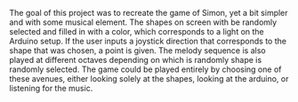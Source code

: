 The goal of this project was to recreate the game of Simon, yet a bit simpler and with some musical element.
The shapes on screen with be randomly selected and filled in with a color, which corresponds to a light on the Arduino setup.
If the user inputs a joystick direction that corresponds to the shape that was chosen, a point is given.
The melody sequence is also played at different octaves depending on which is randomly shape is randomly selected.
The game could be played entirely by choosing one of these avenues, either looking solely at the shapes, looking at the arduino, or listening for the music.